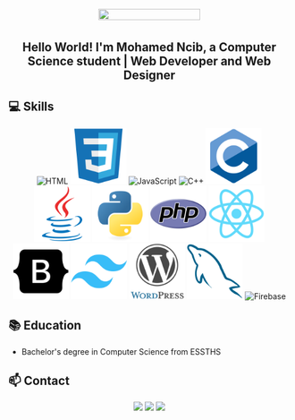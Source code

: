 # <p align="center"><img src="https://i.ibb.co/YPbL3Hy/hello-World.gif" width="60%" height="10%" align="center"></p>
<h2 align="center">Hello World! I'm Mohamed Ncib, a Computer Science student | Web Developer and Web Designer</h2>

## 💻 Skills

<div align="center">
  <img src="https://upload.wikimedia.org/wikipedia/commons/6/61/HTML5_logo_and_wordmark.svg" alt="HTML" width="100" height="100">
  <img src="https://raw.githubusercontent.com/devicons/devicon/master/icons/css3/css3-original.svg" alt="CSS" width="100" height="100">
  <img src="https://upload.wikimedia.org/wikipedia/commons/6/6a/JavaScript-logo.png" alt="JavaScript" width="100" height="100">
  <img src="https://raw.githubusercontent.com/isocpp/logos/master/cpp_logo.png" alt="C++" width="100" height="100">
  <img src="https://raw.githubusercontent.com/devicons/devicon/master/icons/c/c-original.svg" alt="C" width="100" height="100">
  <img src="https://raw.githubusercontent.com/devicons/devicon/master/icons/java/java-original.svg" alt="Java" width="100" height="100">
  <img src="https://raw.githubusercontent.com/devicons/devicon/master/icons/python/python-original.svg" alt="Python" width="100" height="100">
  <img src="https://raw.githubusercontent.com/devicons/devicon/master/icons/php/php-original.svg" alt="PHP" width="100" height="100">
  <img src="https://raw.githubusercontent.com/devicons/devicon/master/icons/react/react-original.svg" alt="React" width="100" height="100">
  <img src="https://raw.githubusercontent.com/devicons/devicon/master/icons/bootstrap/bootstrap-plain.svg" alt="Bootstrap" width="100" height="100">
  <img src="https://raw.githubusercontent.com/devicons/devicon/master/icons/tailwindcss/tailwindcss-plain.svg" alt="Tailwind CSS" width="100" height="100">
  <img src="https://raw.githubusercontent.com/devicons/devicon/master/icons/wordpress/wordpress-original.svg" alt="WordPress" width="100" height="100">
  <img src="https://raw.githubusercontent.com/devicons/devicon/master/icons/mysql/mysql-original.svg" alt="SQL" width="100" height="100">
  <img src="https://www.vectorlogo.zone/logos/firebase/firebase-icon.svg" alt="Firebase" width="100" height="100">
</div>

## 📚 Education

- Bachelor's degree in Computer Science from ESSTHS

## 📫 Contact

<div align="center">
  <a href="https://twitter.com/Mohamed__ncib" target="_blank"><img src="https://img.shields.io/badge/Twitter-%231DA1F2?style=for-the-badge&logo=twitter&logoColor=white"></a>
  <a href="https://www.linkedin.com/in/mohamed-ncib-1b17b5224/" target="_blank"><img src="https://img.shields.io/badge/LinkedIn-%230077B5?style=for-the-badge&logo=linkedin&logoColor=white"></a>
  <a href="mailto:mohamedncib900@gmail.com" target="_blank"><img src="https://img.shields.io/badge/Email-%23D14836?style=for-the-badge&logo=mail.ru&logoColor=white"></a>
</div>
